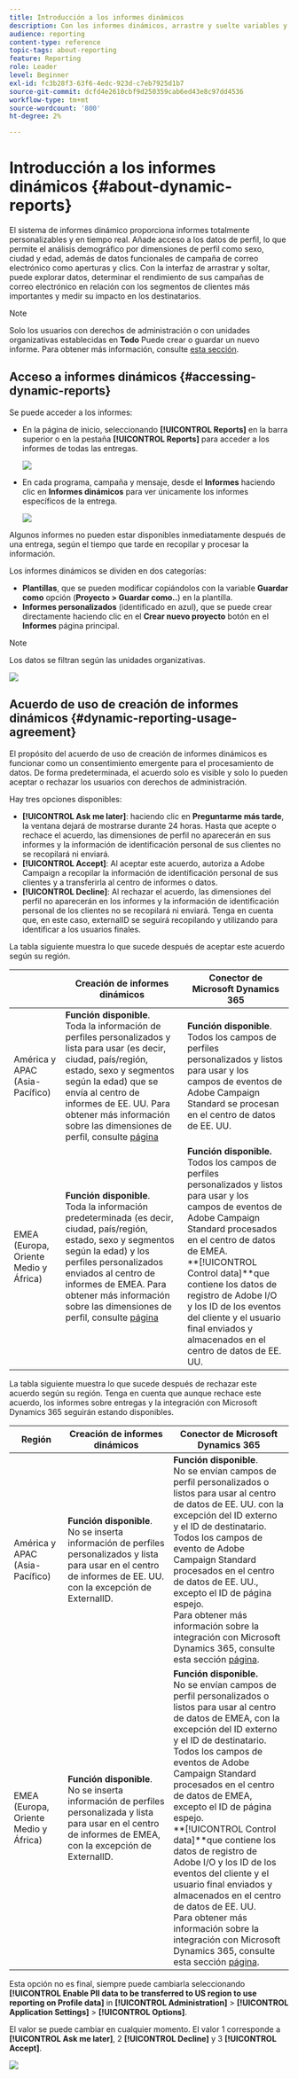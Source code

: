 ```yaml
---
title: Introducción a los informes dinámicos
description: Con los informes dinámicos, arrastre y suelte variables y dimensiones en su entorno de forma libre y analice el éxito de sus campañas.
audience: reporting
content-type: reference
topic-tags: about-reporting
feature: Reporting
role: Leader
level: Beginner
exl-id: fc3b28f3-63f6-4edc-923d-c7eb7925d1b7
source-git-commit: dcfd4e2610cbf9d250359cab6ed43e8c97dd4536
workflow-type: tm+mt
source-wordcount: '800'
ht-degree: 2%

---
```


# Introducción a los informes dinámicos {#about-dynamic-reports}

El sistema de informes dinámico proporciona informes totalmente personalizables y en tiempo real. Añade acceso a los datos de perfil, lo que permite el análisis demográfico por dimensiones de perfil como sexo, ciudad y edad, además de datos funcionales de campaña de correo electrónico como aperturas y clics. Con la interfaz de arrastrar y soltar, puede explorar datos, determinar el rendimiento de sus campañas de correo electrónico en relación con los segmentos de clientes más importantes y medir su impacto en los destinatarios.

>[!NOTE]
>
>Solo los usuarios con derechos de administración o con unidades organizativas establecidas en **Todo** Puede crear o guardar un nuevo informe. Para obtener más información, consulte [esta sección](../../administration/using/users-management.md).

## Acceso a informes dinámicos {#accessing-dynamic-reports}

Se puede acceder a los informes:

* En la página de inicio, seleccionando **[!UICONTROL Reports]** en la barra superior o en la pestaña **[!UICONTROL Reports]** para acceder a los informes de todas las entregas.

  ![](assets/campaign_reports_access.png)

* En cada programa, campaña y mensaje, desde el **Informes** haciendo clic en **Informes dinámicos** para ver únicamente los informes específicos de la entrega.

  ![](assets/campaign_reports_description.png)

Algunos informes no pueden estar disponibles inmediatamente después de una entrega, según el tiempo que tarde en recopilar y procesar la información.

Los informes dinámicos se dividen en dos categorías:

* **Plantillas**, que se pueden modificar copiándolos con la variable **Guardar como** opción (**Proyecto > Guardar como..**) en la plantilla.
* **Informes personalizados** (identificado en azul), que se puede crear directamente haciendo clic en el **Crear nuevo proyecto** botón en el **Informes** página principal.

>[!NOTE]
>
>Los datos se filtran según las unidades organizativas.

![](assets/dynamic_report_overview.png)

## Acuerdo de uso de creación de informes dinámicos {#dynamic-reporting-usage-agreement}

El propósito del acuerdo de uso de creación de informes dinámicos es funcionar como un consentimiento emergente para el procesamiento de datos. De forma predeterminada, el acuerdo solo es visible y solo lo pueden aceptar o rechazar los usuarios con derechos de administración.

Hay tres opciones disponibles:

* **[!UICONTROL Ask me later]**: haciendo clic en **Preguntarme más tarde**, la ventana dejará de mostrarse durante 24 horas. Hasta que acepte o rechace el acuerdo, las dimensiones de perfil no aparecerán en sus informes y la información de identificación personal de sus clientes no se recopilará ni enviará.
* **[!UICONTROL Accept]**: Al aceptar este acuerdo, autoriza a Adobe Campaign a recopilar la información de identificación personal de sus clientes y a transferirla al centro de informes o datos.
* **[!UICONTROL Decline]**: Al rechazar el acuerdo, las dimensiones del perfil no aparecerán en los informes y la información de identificación personal de los clientes no se recopilará ni enviará. Tenga en cuenta que, en este caso, externalID se seguirá recopilando y utilizando para identificar a los usuarios finales.

La tabla siguiente muestra lo que sucede después de aceptar este acuerdo según su región.

|  | Creación de informes dinámicos | Conector de Microsoft Dynamics 365 |
|---|---|---|
| América y APAC (Asia-Pacífico) | **Función disponible**. <br>Toda la información de perfiles personalizados y lista para usar (es decir, ciudad, país/región, estado, sexo y segmentos según la edad) que se envía al centro de informes de EE. UU. Para obtener más información sobre las dimensiones de perfil, consulte [página](../../reporting/using/list-of-components.md) | **Función disponible**. <br>Todos los campos de perfiles personalizados y listos para usar y los campos de eventos de Adobe Campaign Standard se procesan en el centro de datos de EE. UU. |
| EMEA (Europa, Oriente Medio y África) | **Función disponible**. <br>Toda la información predeterminada (es decir, ciudad, país/región, estado, sexo y segmentos según la edad) y los perfiles personalizados enviados al centro de informes de EMEA. Para obtener más información sobre las dimensiones de perfil, consulte [página](../../reporting/using/list-of-components.md) | **Función disponible.** <br>Todos los campos de perfiles personalizados y listos para usar y los campos de eventos de Adobe Campaign Standard procesados en el centro de datos de EMEA. <br>**[!UICONTROL Control data]**que contiene los datos de registro de Adobe I/O y los ID de los eventos del cliente y el usuario final enviados y almacenados en el centro de datos de EE. UU. |

La tabla siguiente muestra lo que sucede después de rechazar este acuerdo según su región. Tenga en cuenta que aunque rechace este acuerdo, los informes sobre entregas y la integración con Microsoft Dynamics 365 seguirán estando disponibles.

| Región | Creación de informes dinámicos | Conector de Microsoft Dynamics 365 |
|---|---|---|
| América y APAC (Asia-Pacífico) | **Función disponible**. <br> No se inserta información de perfiles personalizados y lista para usar en el centro de informes de EE. UU. con la excepción de ExternalID. | **Función disponible**. <br>No se envían campos de perfil personalizados o listos para usar al centro de datos de EE. UU. con la excepción del ID externo y el ID de destinatario. <br>Todos los campos de evento de Adobe Campaign Standard procesados en el centro de datos de EE. UU., excepto el ID de página espejo. <br>Para obtener más información sobre la integración con Microsoft Dynamics 365, consulte esta sección [página](../../integrating/using/d365-acs-get-started.md). |
| EMEA (Europa, Oriente Medio y África) | **Función disponible**. <br>No se inserta información de perfiles personalizada y lista para usar en el centro de informes de EMEA, con la excepción de ExternalID. | **Función disponible.** <br>No se envían campos de perfil personalizados o listos para usar al centro de datos de EMEA, con la excepción del ID externo y el ID de destinatario. <br>Todos los campos de eventos de Adobe Campaign Standard procesados en el centro de datos de EMEA, excepto el ID de página espejo.  <br>**[!UICONTROL Control data]**que contiene los datos de registro de Adobe I/O y los ID de los eventos del cliente y el usuario final enviados y almacenados en el centro de datos de EE. UU.<br>Para obtener más información sobre la integración con Microsoft Dynamics 365, consulte esta sección [página](../../integrating/using/d365-acs-get-started.md). |

Esta opción no es final, siempre puede cambiarla seleccionando **[!UICONTROL Enable PII data to be transferred to US region to use reporting on Profile data]** in **[!UICONTROL Administration]** > **[!UICONTROL Application Settings]** > **[!UICONTROL Options]**.

El valor se puede cambiar en cualquier momento. El valor 1 corresponde a **[!UICONTROL Ask me later]**, 2 **[!UICONTROL Decline]** y 3 **[!UICONTROL Accept]**.

![](assets/pii_window_2.png)
